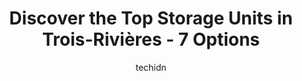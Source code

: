 ---
layout: ampstory
image: https://i0.wp.com/www.auto.or.id/wp-content/uploads/2023/06/dc3a9mc3a9nagement-martel-express-0-trois-rivic3a8res-1686326486.jpeg?resize=640,853
author: techidn
featured: false
description: Trois-Rivières, Quebec, Canada is a haven for Storage Units enthusiasts, boasting an impressive array of 7 top-notch establishments. Whether youre a seasoned connoisseur or simply curious 
title: Discover the Top Storage Units in Trois-Rivières - 7 Options
cover:
   title: Discover the Top Storage Units in Trois-Rivières - 7 Options
   subtitle: AUTO.OR.ID
   background: https://www.auto.or.id/wp-content/uploads/2023/06/dc3a9mc3a9nagement-martel-express-0-trois-rivic3a8res-1686326486.jpeg

pages: 
 - layout: thirds
   top: <h1>#1 Déménagement Martel Express</h1>
   bottom: "<p>Brian and Sebastien provided excellent , professional moving services to my family today June 16th, 2022. I had a happy moving day because of them. Thanks to both of them</p>"
   background: https://www.auto.or.id/wp-content/uploads/2023/06/dc3a9mc3a9nagement-martel-express-1-trois-rivic3a8res-1686326488.jpeg
   backgroundblur: true
 - layout: thirds
   top: <h1>#2 Depotium Mini Entrepôt - Trois-Rivières (Ouest) (Libre Service)</h1>
   bottom: "<p>2300 de la, Rue de la Sidbec S, Trois-Rivières, Quebec G8Z 4H1, Canada</p>"
   background: https://www.auto.or.id/wp-content/uploads/2023/06/dc3a9mc3a9nagement-martel-express-2-trois-rivic3a8res-1686326488.jpeg
   cta:
      link: https://www.auto.or.id/discover-the-top-storage-units-in-trois-rivieres-7-options/
      text: Discover the Top Storage Units in Trois-Rivières - 7 Options
 - layout: thirds
   top: <h1>#3 JCS Storage</h1>
   bottom: "<p>2625 Bd Saint-Michel, Trois-Rivières, QC G8Y 4L3, Canada</p>"
   background: https://images.unsplash.com/photo-1632275231320-f1bc3a16a414?ixlib=rb-4.0.3&ixid=MnwxMjA3fDB8MHxwaG90by1wYWdlfHx8fGVufDB8fHx8&auto=format&fit=crop&w=640&h=853&q=80
   cta:
      link: https://www.auto.or.id/discover-the-top-storage-units-in-trois-rivieres-7-options/
      text: Discover the Top Storage Units in Trois-Rivières - 7 Options
 - layout: thirds
   top: <h1>#4 Entrepot Economique TR Inc</h1>
   bottom: "<p>180 Rue de Grandmont, Trois-Rivières, QC G8T 2R4, Canada</p>"
   background: https://images.unsplash.com/photo-1632338940262-084177a4dd21?ixlib=rb-4.0.3&ixid=MnwxMjA3fDB8MHxwaG90by1wYWdlfHx8fGVufDB8fHx8&auto=format&fit=crop&w=640&h=853&q=80
   cta:
      link: https://www.auto.or.id/discover-the-top-storage-units-in-trois-rivieres-7-options/
      text: Discover the Top Storage Units in Trois-Rivières - 7 Options
 - layout: thirds
   top: <h1>#5 Hop! Entrepôt Mobile</h1>
   bottom: "<p>585 Rue du Père Daniel, Trois-Rivières, QC G9A 5Z7, Canada</p>"
   background: https://images.unsplash.com/photo-1637005218692-a7e234ffcbf4?ixlib=rb-4.0.3&ixid=MnwxMjA3fDB8MHxwaG90by1wYWdlfHx8fGVufDB8fHx8&auto=format&fit=crop&w=640&h=853&q=80
   cta:
      link: https://www.auto.or.id/discover-the-top-storage-units-in-trois-rivieres-7-options/
      text: Discover the Top Storage Units in Trois-Rivières - 7 Options
 - layout: thirds
   top: <h1>#6 Intragaz Inc</h1>
   bottom: "<p>501 Chem. Toussaint-Biron, Trois-Rivières, QC G9B 6E1, Canada</p>"
   background: https://images.unsplash.com/photo-1596157783372-71ada8d5836b?ixlib=rb-4.0.3&ixid=MnwxMjA3fDB8MHxwaG90by1wYWdlfHx8fGVufDB8fHx8&auto=format&fit=crop&w=640&h=853&q=80
   cta:
      link: https://www.auto.or.id/discover-the-top-storage-units-in-trois-rivieres-7-options/
      text: Discover the Top Storage Units in Trois-Rivières - 7 Options
 - layout: thirds
   top: <h1>#7 Mini Entrepôt Jolain</h1>
   bottom: "<p>1770 Rue Jérôme Hamel, Trois-Rivières, QC G8V 1W3, Canada</p>"
   background: https://images.unsplash.com/photo-1574786577759-aebe09a843c6?ixlib=rb-4.0.3&ixid=MnwxMjA3fDB8MHxwaG90by1wYWdlfHx8fGVufDB8fHx8&auto=format&fit=crop&w=640&h=853&q=80
   cta:
      link: https://www.auto.or.id/discover-the-top-storage-units-in-trois-rivieres-7-options/
      text: Discover the Top Storage Units in Trois-Rivières - 7 Options
 - layout: thirds
   middle: Continue reading...
   background: https://images.unsplash.com/photo-1542728212-aca4817f0610?ixlib=rb-4.0.3&ixid=MnwxMjA3fDB8MHxwaG90by1wYWdlfHx8fGVufDB8fHx8&auto=format&fit=crop&w=640&h=853&q=80
   cta:
      link: https://www.auto.or.id/discover-the-top-storage-units-in-trois-rivieres-7-options/
      text: Discover the Top Storage Units in Trois-Rivières - 7 Options

---